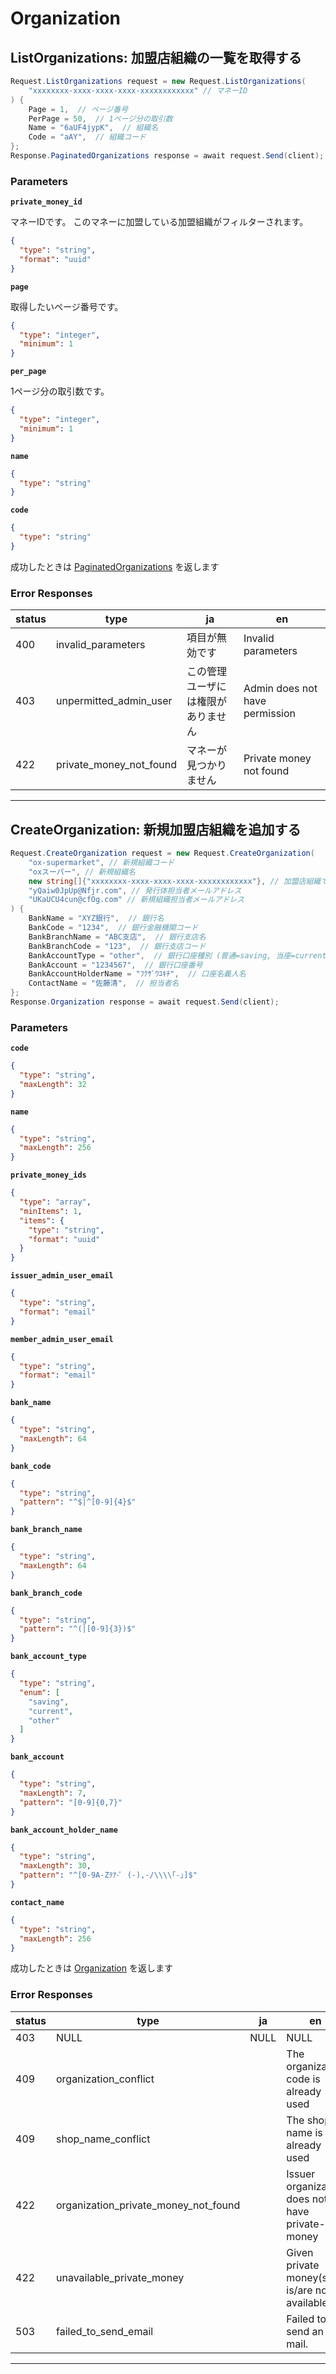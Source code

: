 # Organization

<a name="list-organizations"></a>
## ListOrganizations: 加盟店組織の一覧を取得する

```csharp
Request.ListOrganizations request = new Request.ListOrganizations(
    "xxxxxxxx-xxxx-xxxx-xxxx-xxxxxxxxxxxx" // マネーID
) {
    Page = 1,  // ページ番号
    PerPage = 50,  // 1ページ分の取引数
    Name = "6aUF4jypK",  // 組織名
    Code = "aAY",  // 組織コード
};
Response.PaginatedOrganizations response = await request.Send(client);
```



### Parameters
**`private_money_id`** 
  

マネーIDです。
このマネーに加盟している加盟組織がフィルターされます。

```json
{
  "type": "string",
  "format": "uuid"
}
```

**`page`** 
  

取得したいページ番号です。

```json
{
  "type": "integer",
  "minimum": 1
}
```

**`per_page`** 
  

1ページ分の取引数です。

```json
{
  "type": "integer",
  "minimum": 1
}
```

**`name`** 
  


```json
{
  "type": "string"
}
```

**`code`** 
  


```json
{
  "type": "string"
}
```



成功したときは
[PaginatedOrganizations](./responses.md#paginated-organizations)
を返します

### Error Responses
|status|type|ja|en|
|---|---|---|---|
|400|invalid_parameters|項目が無効です|Invalid parameters|
|403|unpermitted_admin_user|この管理ユーザには権限がありません|Admin does not have permission|
|422|private_money_not_found|マネーが見つかりません|Private money not found|



---


<a name="create-organization"></a>
## CreateOrganization: 新規加盟店組織を追加する

```csharp
Request.CreateOrganization request = new Request.CreateOrganization(
    "ox-supermarket", // 新規組織コード
    "oxスーパー", // 新規組織名
    new string[]{"xxxxxxxx-xxxx-xxxx-xxxx-xxxxxxxxxxxx"}, // 加盟店組織で有効にするマネーIDの配列
    "yQaiw0JpUp@Nfjr.com", // 発行体担当者メールアドレス
    "UKaUCU4cun@cfOg.com" // 新規組織担当者メールアドレス
) {
    BankName = "XYZ銀行",  // 銀行名
    BankCode = "1234",  // 銀行金融機関コード
    BankBranchName = "ABC支店",  // 銀行支店名
    BankBranchCode = "123",  // 銀行支店コード
    BankAccountType = "other",  // 銀行口座種別 (普通=saving, 当座=current, その他=other)
    BankAccount = "1234567",  // 銀行口座番号
    BankAccountHolderName = "ﾌｸｻﾞﾜﾕｷﾁ",  // 口座名義人名
    ContactName = "佐藤清",  // 担当者名
};
Response.Organization response = await request.Send(client);
```



### Parameters
**`code`** 
  


```json
{
  "type": "string",
  "maxLength": 32
}
```

**`name`** 
  


```json
{
  "type": "string",
  "maxLength": 256
}
```

**`private_money_ids`** 
  


```json
{
  "type": "array",
  "minItems": 1,
  "items": {
    "type": "string",
    "format": "uuid"
  }
}
```

**`issuer_admin_user_email`** 
  


```json
{
  "type": "string",
  "format": "email"
}
```

**`member_admin_user_email`** 
  


```json
{
  "type": "string",
  "format": "email"
}
```

**`bank_name`** 
  


```json
{
  "type": "string",
  "maxLength": 64
}
```

**`bank_code`** 
  


```json
{
  "type": "string",
  "pattern": "^$|^[0-9]{4}$"
}
```

**`bank_branch_name`** 
  


```json
{
  "type": "string",
  "maxLength": 64
}
```

**`bank_branch_code`** 
  


```json
{
  "type": "string",
  "pattern": "^(|[0-9]{3})$"
}
```

**`bank_account_type`** 
  


```json
{
  "type": "string",
  "enum": [
    "saving",
    "current",
    "other"
  ]
}
```

**`bank_account`** 
  


```json
{
  "type": "string",
  "maxLength": 7,
  "pattern": "[0-9]{0,7}"
}
```

**`bank_account_holder_name`** 
  


```json
{
  "type": "string",
  "maxLength": 30,
  "pattern": "^[0-9A-Zｦｱ-ﾟ (-),-/\\\\｢-｣]$"
}
```

**`contact_name`** 
  


```json
{
  "type": "string",
  "maxLength": 256
}
```



成功したときは
[Organization](./responses.md#organization)
を返します

### Error Responses
|status|type|ja|en|
|---|---|---|---|
|403|NULL|NULL|NULL|
|409|organization_conflict||The organization code is already used|
|409|shop_name_conflict||The shop name is already used|
|422|organization_private_money_not_found||Issuer organization does not have private-money|
|422|unavailable_private_money||Given private money(s) is/are not available|
|503|failed_to_send_email||Failed to send an E-mail.|



---



